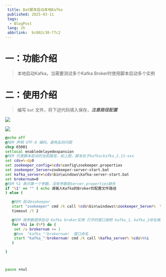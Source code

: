 ```yaml
---
 title: Bat脚本启动本地Kafka
 published: 2025-03-11
 tags:
  - BlogPost
 lang: zh
 abbrlink:  bc002c30-f7c2 
---
```


# 一：功能介绍
> 本地启动Kafka，当需要测试多个Kafka Broker时使用脚本启动多个实例
# 二：使用介绍 
> 编写 `bat` 文件，将下述代码填入保存，***注意路径配置***  

![](https://img2024.cnblogs.com/blog/3426265/202503/3426265-20250311152627310-894820133.png)

![](https://img2024.cnblogs.com/blog/3426265/202503/3426265-20250311152735206-581968248.png)

```bat
@echo off
@REM 声明 UTF-8 编码，避免乱码问题
chcp 65001
setlocal enabledelayedexpansion  
@REM 代表脚本启动的当前路径，如上图，脚本处于kafka\kafka_2.13-xxx
set cds=%~dp0 
set zookeeper_config=%cds%config\zookeeper.properties
set zookeeper_Server=zookeeper-server-start.bat
set kafka_server=%cds%bin\windows\kafka-server-start.bat
set brokernum=0
@REM %1 表示第一个参数，没有参数即server.properties缺失
if "%1" == "" ( echo 请输入Kafka的Broker的配置文件路径 
) else (

   @REM 启动zookeeper
   start "zookeeper" cmd /k call %cds%bin\windows\%zookeeper_Server%  %zookeeper_config%
   timeout /t 2

   @REM 按参数顺序启动 Kafka broker实例 打开的窗口按照 kafka_1、kafka_2命名格式
   for %%i in (%*) do (
    set /a brokernum += 1
    @Rem  "kafka_"!brokernum!  窗口命名
    start "kafka_"!brokernum! cmd /k call %kafka_server% %cds%%%i
   )

)



pause >nul
```